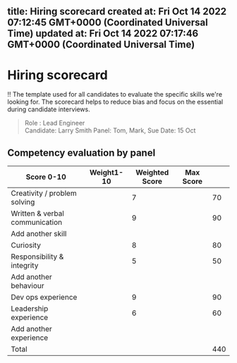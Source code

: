 
title: Hiring scorecard
created at: Fri Oct 14 2022 07:12:45 GMT+0000 (Coordinated Universal Time)
updated at: Fri Oct 14 2022 07:17:46 GMT+0000 (Coordinated Universal Time)
---

# Hiring scorecard

!! The template used for all candidates to evaluate the specific skills we're looking for. The scorecard helps to reduce bias and focus on the essential during candidate interviews.

> Role : Lead Engineer  
> Candidate: Larry Smith
> Panel: Tom, Mark, Sue
> Date: 15 Oct

## Competency evaluation by panel

| Score 0-10                     | Weight1-10 | Weighted Score | Max Score |     |
| ------------------------------ | ---------- | -------------- | --------- | --- |
| Creativity / problem solving   |            | 7              |           | 70  |
| Written & verbal communication |            | 9              |           | 90  |
| Add another skill              |            |                |           |     |
| Curiosity                      |            | 8              |           | 80  |
| Responsibility & integrity     |            | 5              |           | 50  |
| Add another behaviour          |            |                |           |     |
| Dev ops experience             |            | 9              |           | 90  |
| Leadership experience          |            | 6              |           | 60  |
| Add another experience         |            |                |           |     |
| Total                          |            |                |           | 440 |

          